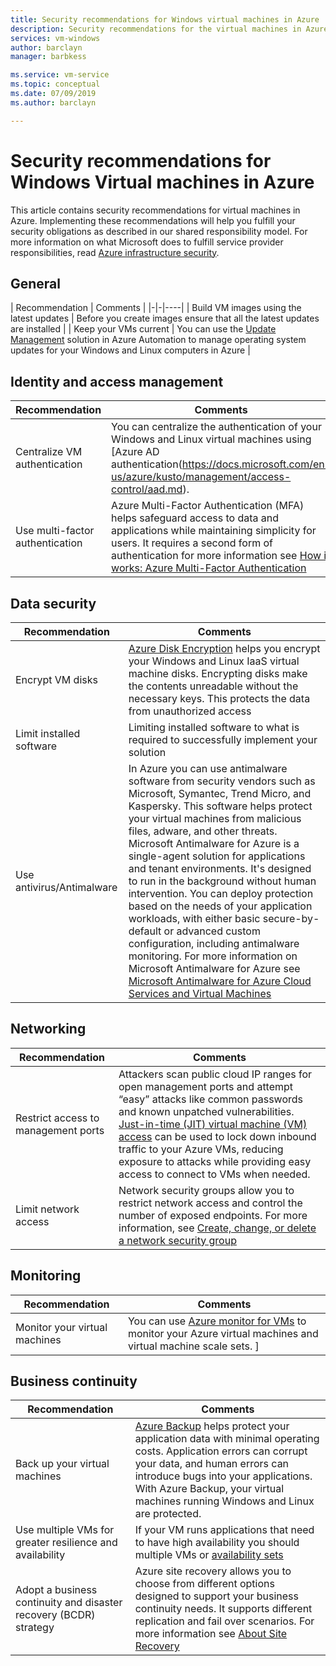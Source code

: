 ```yaml
---
title: Security recommendations for Windows virtual machines in Azure
description: Security recommendations for the virtual machines in Azure. Implementing these recommendations will help you fulfill your security obligations as described in our shared responsibility model and will improve the overall security for your deployments
services: vm-windows
author: barclayn
manager: barbkess

ms.service: vm-service
ms.topic: conceptual
ms.date: 07/09/2019
ms.author: barclayn

---
```

<!-- We have simplified and limited the number of possible headers to:
- General
    - topics that don't fit into any other category but that are not coming up 
- Identity and access management
    - Authentication, authorization, MFA, RBAC, any other identity management topics
- Data security
    - data in transit, data at rest, TLS, HTTPS, any other topics that discuss protecting data from unauthorized access 
- Networking
    - 
- Monitoring
    - Auditing 
    - Logging 
    - Sentinel

Security center 
- business continuity 
-->

# Security recommendations for Windows Virtual machines in Azure

This article contains security recommendations for virtual machines in Azure. Implementing these recommendations will help you fulfill your security obligations as described in our shared responsibility model. For more information on what Microsoft does to fulfill service provider responsibilities, read [Azure infrastructure security](../../security/azure-security-infrastructure.md).

## General

| Recommendation | Comments |
|-|-|----|
| Build VM images using the latest updates | Before you create images ensure that all the latest updates are installed |
| Keep your VMs current | You can use the [Update Management](../../automation/automation-update-management.md) solution in Azure Automation to manage operating system updates for your Windows and Linux computers in Azure |

## Identity and access management

| Recommendation | Comments |
|-|----|
| Centralize VM authentication | You can centralize the authentication of your Windows and Linux virtual machines using [Azure AD authentication(https://docs.microsoft.com/en-us/azure/kusto/management/access-control/aad.md). |
| Use multi-factor authentication  | Azure Multi-Factor Authentication (MFA) helps safeguard access to data and applications while maintaining simplicity for users. It requires a second form of authentication for more information see [How it works: Azure Multi-Factor Authentication](../../active-directory/authentication/concept-mfa-howitworks.md)|

## Data security

| Recommendation | Comments |
|-|-|
| Encrypt VM disks | [Azure Disk Encryption](../../security/azure-security-disk-encryption-overview.md) helps you encrypt your Windows and Linux IaaS virtual machine disks. Encrypting disks make the contents unreadable without the necessary keys. This protects the data from unauthorized access |
| Limit installed software | Limiting installed software to what is required to successfully implement your solution |
| Use antivirus/Antimalware | In Azure you can use antimalware software from security vendors such as Microsoft, Symantec, Trend Micro, and Kaspersky. This software helps protect your virtual machines from malicious files, adware, and other threats. Microsoft Antimalware for Azure is a single-agent solution for applications and tenant environments. It's designed to run in the background without human intervention. You can deploy protection based on the needs of your application workloads, with either basic secure-by-default or advanced custom configuration, including antimalware monitoring. For more information on Microsoft Antimalware for Azure see [Microsoft Antimalware for Azure Cloud Services and Virtual Machines](../../security/azure-security-antimalware.md) |

## Networking

| Recommendation | Comments |
|-|-|
| Restrict access to management ports | Attackers scan public cloud IP ranges for open management ports and attempt “easy” attacks like common passwords and known unpatched vulnerabilities. [Just-in-time (JIT) virtual machine (VM) access](../../security-center/security-center-just-in-time.md) can be used to lock down inbound traffic to your Azure VMs, reducing exposure to attacks while providing easy access to connect to VMs when needed. |
| Limit network access | Network security groups allow you to restrict network access and control the number of exposed endpoints. For more information, see [Create, change, or delete a network security group](../../virtual-network/manage-network-security-group.md) |

## Monitoring

| Recommendation | Comments |
|-|-|
| Monitor your virtual machines | You can use [Azure monitor for VMs](../../azure-monitor/insights/vminsights-overview.md) to monitor your Azure virtual machines and virtual machine scale sets. ]

## Business continuity

| Recommendation | Comments |
|-|-|
| Back up your virtual machines | [Azure Backup](../../backup/backup-overview.md) helps protect your application data with minimal operating costs. Application errors can corrupt your data, and human errors can introduce bugs into your applications. With Azure Backup, your virtual machines running Windows and Linux are protected. |
| Use multiple VMs for greater resilience and availability | If your VM runs applications that need to have high availability you should multiple VMs or [availability sets](manage-availability#configure-multiple-virtual-machines-in-an-availability-set-for-redundancy.md) |
| Adopt a business continuity and disaster recovery (BCDR) strategy | Azure site recovery allows you to choose from different options designed to support your business continuity needs. It supports different replication and fail over scenarios. For more information see  [About Site Recovery](../../site-recovery/site-recovery-overview.md) |
